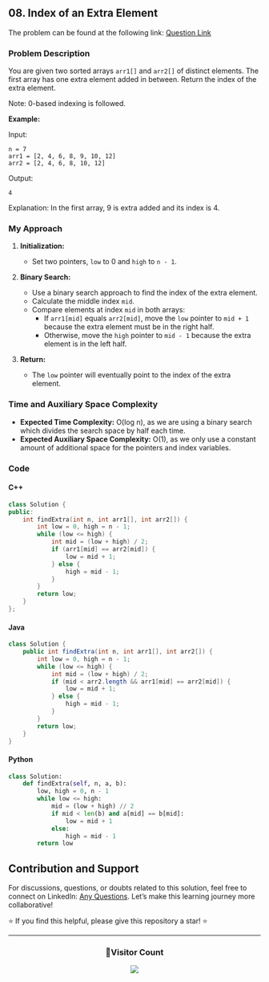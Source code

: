 ## 08. Index of an Extra Element

The problem can be found at the following link: [Question Link](https://www.geeksforgeeks.org/problems/index-of-an-extra-element/1)

### Problem Description

You are given two sorted arrays `arr1[]` and `arr2[]` of distinct elements. The first array has one extra element added in between. Return the index of the extra element.

Note: 0-based indexing is followed.

**Example:**

Input:

```
n = 7
arr1 = [2, 4, 6, 8, 9, 10, 12]
arr2 = [2, 4, 6, 8, 10, 12]
```

Output:

```
4
```

Explanation:
In the first array, 9 is extra added and its index is 4.

### My Approach

1. **Initialization:**

   - Set two pointers, `low` to 0 and `high` to `n - 1`.

2. **Binary Search:**

   - Use a binary search approach to find the index of the extra element.
   - Calculate the middle index `mid`.
   - Compare elements at index `mid` in both arrays:
     - If `arr1[mid]` equals `arr2[mid]`, move the `low` pointer to `mid + 1` because the extra element must be in the right half.
     - Otherwise, move the `high` pointer to `mid - 1` because the extra element is in the left half.

3. **Return:**
   - The `low` pointer will eventually point to the index of the extra element.

### Time and Auxiliary Space Complexity

- **Expected Time Complexity:** O(log n), as we are using a binary search which divides the search space by half each time.
- **Expected Auxiliary Space Complexity:** O(1), as we only use a constant amount of additional space for the pointers and index variables.

### Code

#### C++

```cpp
class Solution {
public:
    int findExtra(int n, int arr1[], int arr2[]) {
        int low = 0, high = n - 1;
        while (low <= high) {
            int mid = (low + high) / 2;
            if (arr1[mid] == arr2[mid]) {
                low = mid + 1;
            } else {
                high = mid - 1;
            }
        }
        return low;
    }
};
```

#### Java

```java
class Solution {
    public int findExtra(int n, int arr1[], int arr2[]) {
        int low = 0, high = n - 1;
        while (low <= high) {
            int mid = (low + high) / 2;
            if (mid < arr2.length && arr1[mid] == arr2[mid]) {
                low = mid + 1;
            } else {
                high = mid - 1;
            }
        }
        return low;
    }
}
```

#### Python

```python
class Solution:
    def findExtra(self, n, a, b):
        low, high = 0, n - 1
        while low <= high:
            mid = (low + high) // 2
            if mid < len(b) and a[mid] == b[mid]:
                low = mid + 1
            else:
                high = mid - 1
        return low
```

## Contribution and Support

For discussions, questions, or doubts related to this solution, feel free to connect on LinkedIn: [Any Questions](https://www.linkedin.com/in/patel-hetkumar-sandipbhai-8b110525a/). Let’s make this learning journey more collaborative!

⭐ If you find this helpful, please give this repository a star! ⭐

---

<div align="center">
  <h3><b>📍Visitor Count</b></h3>
</div>

<p align="center">
  <img src="https://visitor-badge.laobi.icu/badge?page_id=Hunterdii.GeeksforGeeks-POTD" />
</p>
